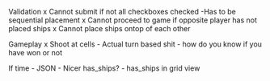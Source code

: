 Validation
	x Cannot submit if not all checkboxes checked
	-Has to be sequential placement
	x Cannot proceed to game if opposite player has not placed ships
	x Cannot place ships ontop of each other

Gameplay
	x Shoot at cells
	- Actual turn based shit
	- how do you know if you have won or not

If time
	- JSON
	- Nicer has_ships?
	- has_ships in grid view
